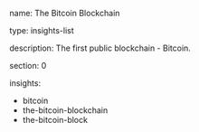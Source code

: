 name: The Bitcoin Blockchain

type: insights-list

description: The first public blockchain - Bitcoin.

section: 0

insights:
 - bitcoin
 - the-bitcoin-blockchain
 - the-bitcoin-block


